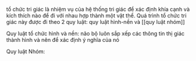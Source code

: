 tổ chức tri giác là nhiệm vụ của hệ thống tri giác để xác định khía cạnh và kích thích nào để đi với nhau hợp thành một vật thể. Quá trình tổ chức tri giác này được đi theo 2 quy luật: quy luật hình-nền và [[quy luật nhóm]]

Quy luật tổ chức hình và nền: não bộ luôn sắp xếp các thông tin thị giác thành hình và nên để xác định ý nghĩa của nó 

Quy luật Nhóm: 